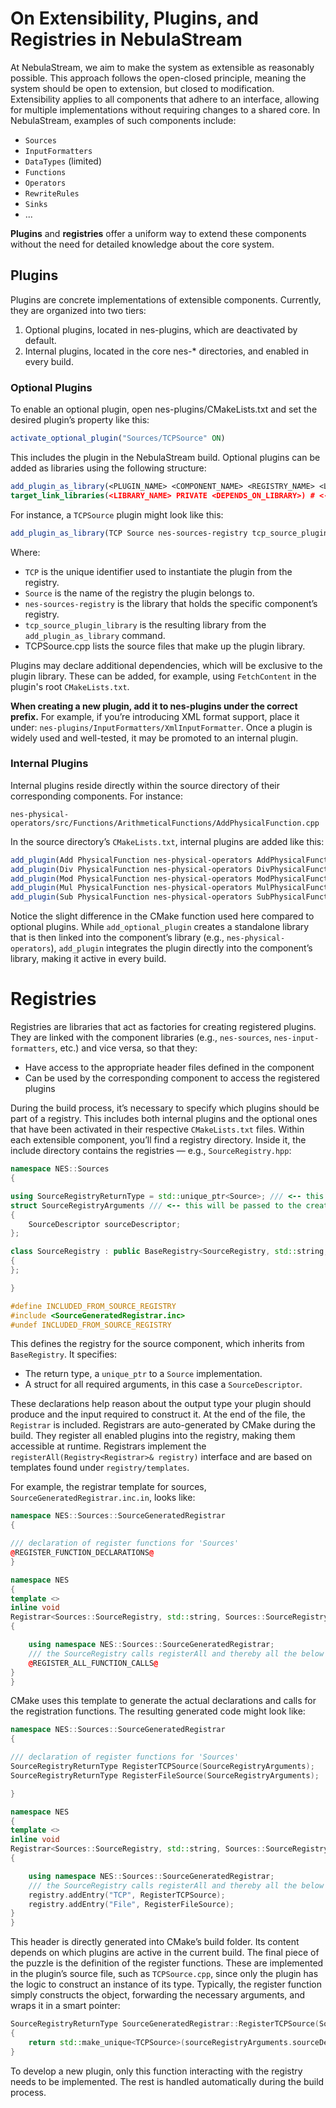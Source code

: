 # On Extensibility, Plugins, and Registries in NebulaStream
At NebulaStream, we aim to make the system as extensible as reasonably possible.
This approach follows the open-closed principle, meaning the system should be open to extension, but closed to modification.
Extensibility applies to all components that adhere to an interface, allowing for multiple implementations without requiring changes to a shared core.
In NebulaStream, examples of such components include:
- `Sources`
- `InputFormatters`
- `DataTypes` (limited)
- `Functions`
- `Operators`
- `RewriteRules`
- `Sinks`
- ...

**Plugins** and **registries** offer a uniform way to extend these components without the need for detailed knowledge about the core system.

## Plugins
Plugins are concrete implementations of extensible components.
Currently, they are organized into two tiers:
1. Optional plugins, located in nes-plugins, which are deactivated by default.
2. Internal plugins, located in the core nes-* directories, and enabled in every build.

### Optional Plugins
To enable an optional plugin, open nes-plugins/CMakeLists.txt and set the desired plugin’s property like this:
```cmake
activate_optional_plugin("Sources/TCPSource" ON)
```
This includes the plugin in the NebulaStream build.
Optional plugins can be added as libraries using the following structure:
```cmake
add_plugin_as_library(<PLUGIN_NAME> <COMPONENT_NAME> <REGISTRY_NAME> <LIBRARY_NAME> <SOURCE_FILES>)
target_link_libraries(<LIBRARY_NAME> PRIVATE <DEPENDS_ON_LIBRARY>) # <-- optional, set if plugin lib depends on additional libraries
```
For instance, a `TCPSource` plugin might look like this:
```cmake
add_plugin_as_library(TCP Source nes-sources-registry tcp_source_plugin_library TCPSource.cpp)
```
Where:
- `TCP` is the unique identifier used to instantiate the plugin from the registry.
- `Source` is the name of the registry the plugin belongs to.
- `nes-sources-registry` is the library that holds the specific component’s registry.
- `tcp_source_plugin_library` is the resulting library from the `add_plugin_as_library` command.
- TCPSource.cpp lists the source files that make up the plugin library.

Plugins may declare additional dependencies, which will be exclusive to the plugin library.
These can be added, for example, using `FetchContent` in the plugin's root `CMakeLists.txt`.

**When creating a new plugin, add it to nes-plugins under the correct prefix.**
For example, if you’re introducing XML format support, place it under: `nes-plugins/InputFormatters/XmlInputFormatter`.
Once a plugin is widely used and well-tested, it may be promoted to an internal plugin.

### Internal Plugins
Internal plugins reside directly within the source directory of their corresponding components.
For instance:
```
nes-physical-operators/src/Functions/ArithmeticalFunctions/AddPhysicalFunction.cpp
```
In the source directory’s `CMakeLists.txt`, internal plugins are added like this:
```cmake
add_plugin(Add PhysicalFunction nes-physical-operators AddPhysicalFunction.cpp)
add_plugin(Div PhysicalFunction nes-physical-operators DivPhysicalFunction.cpp)
add_plugin(Mod PhysicalFunction nes-physical-operators ModPhysicalFunction.cpp)
add_plugin(Mul PhysicalFunction nes-physical-operators MulPhysicalFunction.cpp)
add_plugin(Sub PhysicalFunction nes-physical-operators SubPhysicalFunction.cpp)
```
Notice the slight difference in the CMake function used here compared to optional plugins.
While `add_optional_plugin` creates a standalone library that is then linked into the component’s library (e.g., `nes-physical-operators`),
`add_plugin` integrates the plugin directly into the component’s library, making it active in every build.

# Registries
Registries are libraries that act as factories for creating registered plugins.
They are linked with the component libraries (e.g., `nes-sources`, `nes-input-formatters`, etc.) and vice versa, so that they:
- Have access to the appropriate header files defined in the component
- Can be used by the corresponding component to access the registered plugins

During the build process, it’s necessary to specify which plugins should be part of a registry.
This includes both internal plugins and the optional ones that have been activated in their respective `CMakeLists.txt` files.
Within each extensible component, you’ll find a registry directory.
Inside it, the include directory contains the registries — e.g., `SourceRegistry.hpp`:
```c++
namespace NES::Sources
{

using SourceRegistryReturnType = std::unique_ptr<Source>; /// <-- this type will be returned by the registry
struct SourceRegistryArguments /// <-- this will be passed to the creation function to construct the appropriate type
{
    SourceDescriptor sourceDescriptor;
};

class SourceRegistry : public BaseRegistry<SourceRegistry, std::string, SourceRegistryReturnType, SourceRegistryArguments>
{
};

}

#define INCLUDED_FROM_SOURCE_REGISTRY
#include <SourceGeneratedRegistrar.inc>
#undef INCLUDED_FROM_SOURCE_REGISTRY
```

This defines the registry for the source component, which inherits from `BaseRegistry`.
It specifies:
- The return type, a `unique_ptr` to a `Source` implementation.
- A struct for all required arguments, in this case a `SourceDescriptor`.

These declarations help reason about the output type your plugin should produce and the input required to construct it.
At the end of the file, the `Registrar` is included.
Registrars are auto-generated by CMake during the build.
They register all enabled plugins into the registry, making them accessible at runtime.
Registrars implement the `registerAll(Registry<Registrar>& registry)` interface and are based on templates found under `registry/templates`.

For example, the registrar template for sources, `SourceGeneratedRegistrar.inc.in`, looks like:
```c++
namespace NES::Sources::SourceGeneratedRegistrar
{

/// declaration of register functions for 'Sources'
@REGISTER_FUNCTION_DECLARATIONS@
}

namespace NES
{
template <>
inline void
Registrar<Sources::SourceRegistry, std::string, Sources::SourceRegistryReturnType, Sources::SourceRegistryArguments>::registerAll([[maybe_unused]] Registry<Registrar>& registry)
{

    using namespace NES::Sources::SourceGeneratedRegistrar;
    /// the SourceRegistry calls registerAll and thereby all the below functions that register Sources in the SourceRegistry
    @REGISTER_ALL_FUNCTION_CALLS@
}
}
```
CMake uses this template to generate the actual declarations and calls for the registration functions.
The resulting generated code might look like:
```c++
namespace NES::Sources::SourceGeneratedRegistrar
{

/// declaration of register functions for 'Sources'
SourceRegistryReturnType RegisterTCPSource(SourceRegistryArguments);
SourceRegistryReturnType RegisterFileSource(SourceRegistryArguments);

}

namespace NES
{
template <>
inline void
Registrar<Sources::SourceRegistry, std::string, Sources::SourceRegistryReturnType, Sources::SourceRegistryArguments>::registerAll([[maybe_unused]] Registry<Registrar>& registry)
{

    using namespace NES::Sources::SourceGeneratedRegistrar;
    /// the SourceRegistry calls registerAll and thereby all the below functions that register Sources in the SourceRegistry
    registry.addEntry("TCP", RegisterTCPSource);
    registry.addEntry("File", RegisterFileSource);
}
}
```
This header is directly generated into CMake’s build folder.
Its content depends on which plugins are active in the current build.
The final piece of the puzzle is the definition of the register functions.
These are implemented in the plugin’s source file, such as `TCPSource.cpp`, since only the plugin has the logic to construct an instance of its type.
Typically, the register function simply constructs the object, forwarding the necessary arguments, and wraps it in a smart pointer:
```c++
SourceRegistryReturnType SourceGeneratedRegistrar::RegisterTCPSource(SourceRegistryArguments sourceRegistryArguments)
{
    return std::make_unique<TCPSource>(sourceRegistryArguments.sourceDescriptor);
}
```

To develop a new plugin, only this function interacting with the registry needs to be implemented. 
The rest is handled automatically during the build process.
